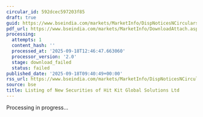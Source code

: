```yaml
---
circular_id: 592dcec597203f85
draft: true
guid: https://www.bseindia.com/markets/MarketInfo/DispNoticesNCirculars.aspx?Noticeid={24C6E6AA-C1D6-4E3D-BB3C-70BA8EBF05E7}&noticeno=20250918-10&dt=09/18/2025&icount=10&totcount=41&flag=0
pdf_url: https://www.bseindia.com/markets/MarketInfo/DownloadAttach.aspx?id=20250918-10&attachedId=
processing:
  attempts: 1
  content_hash: ''
  processed_at: '2025-09-18T12:46:47.663060'
  processor_version: '2.0'
  stage: download_failed
  status: failed
published_date: '2025-09-18T09:40:49+00:00'
rss_url: https://www.bseindia.com/markets/MarketInfo/DispNoticesNCirculars.aspx?Noticeid={24C6E6AA-C1D6-4E3D-BB3C-70BA8EBF05E7}&noticeno=20250918-10&dt=09/18/2025&icount=10&totcount=41&flag=0
source: bse
title: Listing of New Securities of Hit Kit Global Solutions Ltd
---
```


Processing in progress...
